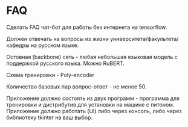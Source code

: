 # FAQ

Сделать FAQ чат-бот для работы без интернета на tensorflow.

Должен отвечать на вопросы из жизни университета/факультета/кафедры на русском языке.

Остовная (backbone) сеть - любая небольшая языковая модель с поддержкой русского языка. Можно RuBERT.

Схема тренировки - Poly-encoder

Количество базовых пар вопрос-ответ - не менее 50.

Приложение должно состоять из двух программ - программа для тренировки и дистрибутив для установки на машине с питоном. Приложение должно работать (UI) либо через консоль, либо через библиотеку tkinter на ваш выбор.

